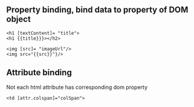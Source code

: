 ## Property binding, bind data to property of DOM object
```
<h1 [textContent]= "title">
<h1 {{title}}}></h2>

<img [src]= "imageUrl"/>
<img src="{{src}}"}/>

```


## Attribute binding
Not each html attribute has corresponding dom property

```
<td [attr.colspan]="colSpan">
```

